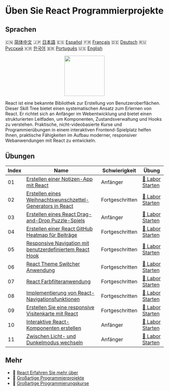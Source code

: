 # Üben Sie React Programmierprojekte

## Sprachen

🇨🇳 [简体中文](README_zh.md) 🇯🇵 [日本語](README_ja.md) 🇪🇸 [Español](README_es.md) 🇫🇷 [Français](README_fr.md) 🇩🇪 [Deutsch](README_de.md) 🇷🇺 [Русский](README_ru.md) 🇰🇷 [한국어](README_ko.md) 🇧🇷 [Português](README_pt.md) 🇺🇸 [English](README.md) 

<div align="center">
<img width="128px" src="https://file.labex.io/path/nUDMNpUKFvpT.png">
</div>

React ist eine bekannte Bibliothek zur Erstellung von Benutzeroberflächen. Dieser Skill Tree bietet einen systematischen Ansatz zum Erlernen von React. Er richtet sich an Anfänger im Webentwicklung und bietet einen strukturierten Leitfaden, um Komponenten, Zustandsverwaltung und Hooks zu verstehen. Praktische, nicht-videobasierte Kurse und Programmierübungen in einem interaktiven Frontend-Spielplatz helfen Ihnen, praktische Fähigkeiten im Aufbau moderner, responsiver Webanwendungen mit React zu entwickeln.

## Übungen

|   Index | Name                                                                                                                                              | Schwierigkeit   | Übung                                                                                                   |
|---------|---------------------------------------------------------------------------------------------------------------------------------------------------|-----------------|---------------------------------------------------------------------------------------------------------|
|      01 | [Erstellen einer Notizen-App mit React](https://labex.io/de/courses/project-create-a-notes-app-using-react)                                       | Anfänger        | [🚀 Labor Starten](https://labex.io/de/courses/project-create-a-notes-app-using-react)                  |
|      02 | [Erstellen eines Weihnachtswunschzettel-Generators in React](https://labex.io/de/courses/project-building-a-christmas-wish-list-builder-in-react) | Fortgeschritten | [🚀 Labor Starten](https://labex.io/de/courses/project-building-a-christmas-wish-list-builder-in-react) |
|      03 | [Erstellen eines React Drag-and-Drop Puzzle-Spiels](https://labex.io/de/courses/project-building-a-react-drag-and-drop-puzzle-game)               | Anfänger        | [🚀 Labor Starten](https://labex.io/de/courses/project-building-a-react-drag-and-drop-puzzle-game)      |
|      04 | [Erstellen einer React GitHub Heatmap für Beiträge](https://labex.io/de/courses/project-building-a-react-github-heatmap-contributions)            | Fortgeschritten | [🚀 Labor Starten](https://labex.io/de/courses/project-building-a-react-github-heatmap-contributions)   |
|      05 | [Responsive Navigation mit benutzerdefiniertem React Hook](https://labex.io/de/courses/project-browser-window-size)                               | Fortgeschritten | [🚀 Labor Starten](https://labex.io/de/courses/project-browser-window-size)                             |
|      06 | [React Theme Switcher Anwendung](https://labex.io/de/courses/project-change-page-theme)                                                           | Fortgeschritten | [🚀 Labor Starten](https://labex.io/de/courses/project-change-page-theme)                               |
|      07 | [React Farbfilteranwendung](https://labex.io/de/courses/project-colour-filter)                                                                    | Fortgeschritten | [🚀 Labor Starten](https://labex.io/de/courses/project-colour-filter)                                   |
|      08 | [Implementierung von React-Navigationsfunktionen](https://labex.io/de/courses/project-navigation-features)                                        | Fortgeschritten | [🚀 Labor Starten](https://labex.io/de/courses/project-navigation-features)                             |
|      09 | [Erstellen Sie eine responsive Visitenkarte mit React](https://labex.io/de/courses/project-personal-card-generator)                               | Fortgeschritten | [🚀 Labor Starten](https://labex.io/de/courses/project-personal-card-generator)                         |
|      10 | [Interaktive React-Komponenten erstellen](https://labex.io/de/courses/project-show-and-hide)                                                      | Anfänger        | [🚀 Labor Starten](https://labex.io/de/courses/project-show-and-hide)                                   |
|      11 | [Zwischen Licht- und Dunkelmodus wechseln](https://labex.io/de/courses/project-switch-between-light-and-dark)                                     | Anfänger        | [🚀 Labor Starten](https://labex.io/de/courses/project-switch-between-light-and-dark)                   |

## Mehr

- 🔗 [React Erfahren Sie mehr über](https://labex.io/de/skilltrees/react)
- 🔗 [Großartige Programmierprojekte](https://github.com/labex-labs/awesome-programming-projects)
- 🔗 [Großartige Programmierungskurse](https://github.com/labex-labs/awesome-programming-courses)

